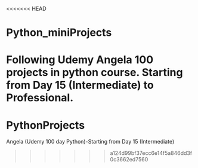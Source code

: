 <<<<<<< HEAD
# Python_miniProjects
Following Udemy Angela 100 projects in python course. Starting from Day 15 (Intermediate) to Professional.
=======
# PythonProjects
Angela (Udemy 100 day Python)-Starting from Day 15 (Intermediate)
>>>>>>> a124d99bf37ecc6e14f5a846dd3f0c3662ed7560
